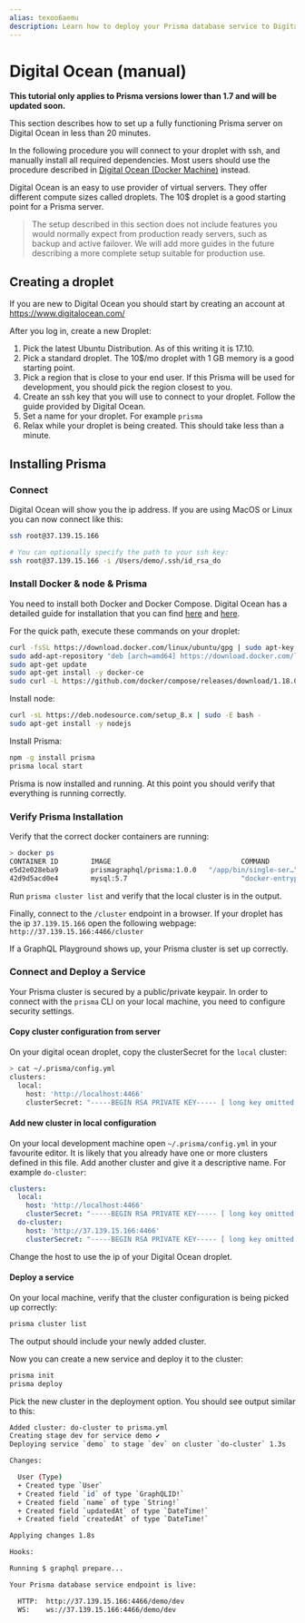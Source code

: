 ```yaml
---
alias: texoo6aemu
description: Learn how to deploy your Prisma database service to Digital Ocean manually.
---
```


# Digital Ocean (manual)

<InfoBox type=warning>

**This tutorial only applies to Prisma versions lower than 1.7 and will be updated soon.**

</InfoBox>

This section describes how to set up a fully functioning Prisma server on Digital Ocean in less than 20 minutes.

In the following procedure you will connect to your droplet with ssh, and manually install all required dependencies. Most users should use the procedure described in [Digital Ocean (Docker Machine)](!alias-texoo9aemu) instead.

Digital Ocean is an easy to use provider of virtual servers. They offer different compute sizes called droplets. The 10$ droplet is a good starting point for a Prisma server.

> The setup described in this section does not include features you would normally expect from production ready servers, such as backup and active failover. We will add more guides in the future describing a more complete setup suitable for production use.

## Creating a droplet

If you are new to Digital Ocean you should start by creating an account at https://www.digitalocean.com/

After you log in, create a new Droplet:

1. Pick the latest Ubuntu Distribution. As of this writing it is 17.10.
2. Pick a standard droplet. The 10$/mo droplet with 1 GB memory is a good starting point.
3. Pick a region that is close to your end user. If this Prisma will be used for development, you should pick the region closest to you.
4. Create an ssh key that you will use to connect to your droplet. Follow the guide provided by Digital Ocean.
5. Set a name for your droplet. For example `prisma`
6. Relax while your droplet is being created. This should take less than a minute.

## Installing Prisma

### Connect

Digital Ocean will show you the ip address. If you are using MacOS or Linux you can now connect like this:

```sh
ssh root@37.139.15.166

# You can optionally specify the path to your ssh key:
ssh root@37.139.15.166 -i /Users/demo/.ssh/id_rsa_do
```

### Install Docker & node & Prisma

You need to install both Docker and Docker Compose. Digital Ocean has a detailed guide for installation that you can find [here](https://www.digitalocean.com/community/tutorials/how-to-install-and-use-docker-on-ubuntu-16-04) and [here](https://www.digitalocean.com/community/tutorials/how-to-install-docker-compose-on-ubuntu-16-04).

For the quick path, execute these commands on your droplet:

```sh
curl -fsSL https://download.docker.com/linux/ubuntu/gpg | sudo apt-key add -
sudo add-apt-repository "deb [arch=amd64] https://download.docker.com/linux/ubuntu $(lsb_release -cs) stable"
sudo apt-get update
sudo apt-get install -y docker-ce
sudo curl -L https://github.com/docker/compose/releases/download/1.18.0/docker-compose-`uname -s`-`uname -m` -o /usr/local/bin/docker-compose
```

Install node:

```sh
curl -sL https://deb.nodesource.com/setup_8.x | sudo -E bash -
sudo apt-get install -y nodejs
```

Install Prisma:

```sh
npm -g install prisma
prisma local start
```

Prisma is now installed and running. At this point you should verify that everything is running correctly.

### Verify Prisma Installation

Verify that the correct docker containers are running:

```sh
> docker ps
CONTAINER ID        IMAGE                                COMMAND                  CREATED             STATUS              PORTS                    NAMES
e5d2e028eba9        prismagraphql/prisma:1.0.0   "/app/bin/single-ser…"   51 seconds ago      Up 49 seconds       0.0.0.0:4466->4466/tcp   prisma
42d9d5acd0e4        mysql:5.7                            "docker-entrypoint.s…"   51 seconds ago      Up 49 seconds       0.0.0.0:3306->3306/tcp   prisma-db
```

Run `prisma cluster list` and verify that the local cluster is in the output.

Finally, connect to the `/cluster` endpoint in a browser. If your droplet has the ip `37.139.15.166` open the following webpage: `http://37.139.15.166:4466/cluster`

If a GraphQL Playground shows up, your Prisma cluster is set up correctly.

### Connect and Deploy a Service

Your Prisma cluster is secured by a public/private keypair. In order to connect with the `prisma` CLI on your local machine, you need to configure security settings.

#### Copy cluster configuration from server

On your digital ocean droplet, copy the clusterSecret for the `local` cluster:

```sh
> cat ~/.prisma/config.yml
clusters:
  local:
    host: 'http://localhost:4466'
    clusterSecret: "-----BEGIN RSA PRIVATE KEY----- [ long key omitted ] -----END RSA PRIVATE KEY-----\r\n"
```

#### Add new cluster in local configuration

On your local development machine open `~/.prisma/config.yml` in your favourite editor. It is likely that you already have one or more clusters defined in this file. Add another cluster and give it a descriptive name. For example `do-cluster`:

```yml
clusters:
  local:
    host: 'http://localhost:4466'
    clusterSecret: "-----BEGIN RSA PRIVATE KEY----- [ long key omitted ] -----END RSA PRIVATE KEY-----\r\n"
  do-cluster:
    host: 'http://37.139.15.166:4466'
    clusterSecret: "-----BEGIN RSA PRIVATE KEY----- [ long key omitted ] -----END RSA PRIVATE KEY-----\r\n"
```

Change the host to use the ip of your Digital Ocean droplet.

#### Deploy a service

On your local machine, verify that the cluster configuration is being picked up correctly:

```sh
prisma cluster list
```

The output should include your newly added cluster.

Now you can create a new service and deploy it to the cluster:

```sh
prisma init
prisma deploy
```

Pick the new cluster in the deployment option. You should see output similar to this:

```sh
Added cluster: do-cluster to prisma.yml
Creating stage dev for service demo ✔
Deploying service `demo` to stage `dev` on cluster `do-cluster` 1.3s

Changes:

  User (Type)
  + Created type `User`
  + Created field `id` of type `GraphQLID!`
  + Created field `name` of type `String!`
  + Created field `updatedAt` of type `DateTime!`
  + Created field `createdAt` of type `DateTime!`

Applying changes 1.8s

Hooks:

Running $ graphql prepare...

Your Prisma database service endpoint is live:

  HTTP:  http://37.139.15.166:4466/demo/dev
  WS:    ws://37.139.15.166:4466/demo/dev
```
